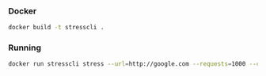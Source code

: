 ### Docker

```sh
docker build -t stresscli .
```

### Running

```sh
docker run stresscli stress --url=http://google.com --requests=1000 --concurrency=10
```
